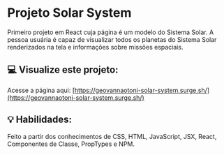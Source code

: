 # Projeto Solar System
Primeiro projeto em React cuja página é um modelo do Sistema Solar. A pessoa usuária é capaz de visualizar todos os planetas do Sistema Solar renderizados na tela e informações sobre missões espaciais.

## :computer: Visualize este projeto:
Acesse a página aqui:
[https://geovannaotoni-solar-system.surge.sh/](https://geovannaotoni-solar-system.surge.sh/)

## :bulb: Habilidades:
Feito a partir dos conhecimentos de CSS, HTML, JavaScript, JSX, React, Componentes de Classe, PropTypes e NPM.